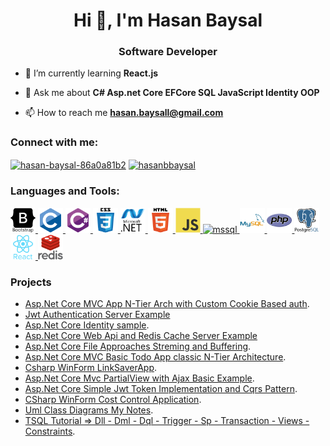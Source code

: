 <h1 align="center">Hi 👋, I'm Hasan Baysal</h1>
<h3 align="center">Software Developer</h3>

- 🌱 I’m currently learning **React.js**

- 💬 Ask me about **C# Asp.net Core EFCore SQL JavaScript Identity OOP**

- 📫 How to reach me **hasan.baysall@gmail.com**

<h3 align="left">Connect with me:</h3>
<p align="left">
<a href="https://linkedin.com/in/hasan-baysal-86a0a81b2" target="blank"><img align="center" src="https://raw.githubusercontent.com/rahuldkjain/github-profile-readme-generator/master/src/images/icons/Social/linked-in-alt.svg" alt="hasan-baysal-86a0a81b2" height="30" width="40" /></a>
<a href="https://instagram.com/hasanbbaysal" target="blank"><img align="center" src="https://raw.githubusercontent.com/rahuldkjain/github-profile-readme-generator/master/src/images/icons/Social/instagram.svg" alt="hasanbbaysal" height="30" width="40" /></a>
</p>

<h3 align="left">Languages and Tools:</h3>
<p align="left"> <a href="https://getbootstrap.com" target="_blank" rel="noreferrer"> <img src="https://raw.githubusercontent.com/devicons/devicon/master/icons/bootstrap/bootstrap-plain-wordmark.svg" alt="bootstrap" width="40" height="40"/> </a> <a href="https://www.cprogramming.com/" target="_blank" rel="noreferrer"> <img src="https://raw.githubusercontent.com/devicons/devicon/master/icons/c/c-original.svg" alt="c" width="40" height="40"/> </a> <a href="https://www.w3schools.com/cs/" target="_blank" rel="noreferrer"> <img src="https://raw.githubusercontent.com/devicons/devicon/master/icons/csharp/csharp-original.svg" alt="csharp" width="40" height="40"/> </a> <a href="https://www.w3schools.com/css/" target="_blank" rel="noreferrer"> <img src="https://raw.githubusercontent.com/devicons/devicon/master/icons/css3/css3-original-wordmark.svg" alt="css3" width="40" height="40"/> </a> <a href="https://dotnet.microsoft.com/" target="_blank" rel="noreferrer"> <img src="https://raw.githubusercontent.com/devicons/devicon/master/icons/dot-net/dot-net-original-wordmark.svg" alt="dotnet" width="40" height="40"/> </a> <a href="https://www.w3.org/html/" target="_blank" rel="noreferrer"> <img src="https://raw.githubusercontent.com/devicons/devicon/master/icons/html5/html5-original-wordmark.svg" alt="html5" width="40" height="40"/> </a> <a href="https://developer.mozilla.org/en-US/docs/Web/JavaScript" target="_blank" rel="noreferrer"> <img src="https://raw.githubusercontent.com/devicons/devicon/master/icons/javascript/javascript-original.svg" alt="javascript" width="40" height="40"/> </a> <a href="https://www.microsoft.com/en-us/sql-server" target="_blank" rel="noreferrer"> <img src="https://www.svgrepo.com/show/303229/microsoft-sql-server-logo.svg" alt="mssql" width="40" height="40"/> </a> <a href="https://www.mysql.com/" target="_blank" rel="noreferrer"> <img src="https://raw.githubusercontent.com/devicons/devicon/master/icons/mysql/mysql-original-wordmark.svg" alt="mysql" width="40" height="40"/> </a> <a href="https://www.php.net" target="_blank" rel="noreferrer"> <img src="https://raw.githubusercontent.com/devicons/devicon/master/icons/php/php-original.svg" alt="php" width="40" height="40"/> </a> <a href="https://www.postgresql.org" target="_blank" rel="noreferrer"> <img src="https://raw.githubusercontent.com/devicons/devicon/master/icons/postgresql/postgresql-original-wordmark.svg" alt="postgresql" width="40" height="40"/> </a> <a href="https://reactjs.org/" target="_blank" rel="noreferrer"> <img src="https://raw.githubusercontent.com/devicons/devicon/master/icons/react/react-original-wordmark.svg" alt="react" width="40" height="40"/> </a> <a href="https://redis.io" target="_blank" rel="noreferrer"> <img src="https://raw.githubusercontent.com/devicons/devicon/master/icons/redis/redis-original-wordmark.svg" alt="redis" width="40" height="40"/> </a> </p>



### Projects

- [Asp.Net Core MVC App N-Tier Arch with Custom Cookie Based auth](https://github.com/hasanbaysal/HB.AdvertisementApp).
- [Jwt Authentication Server Example](https://github.com/hasanbaysal/Hb.AuthServer)
- [Asp.Net Core Identity sample](https://github.com/hasanbaysal/Identity-Sample).
- [Asp.Net Core Web Api and Redis Cache Server Example](https://github.com/hasanbaysal/Hb.RedisCacheSample.API)
- [Asp.Net Core File Approaches Streming and Buffering](https://github.com/hasanbaysal/Streaming-And-Buffering-Approaches-File-Upload-).
- [Asp.Net Core MVC Basic Todo App classic N-Tier Architecture](https://github.com/hasanbaysal/HB.TodoApp).
- [Csharp WinForm LinkSaverApp](https://github.com/hasanbaysal/LinkSaveR).
- [Asp.Net Core Mvc PartialView with Ajax Basic Example](https://github.com/hasanbaysal/PartialViewWithAjax).
- [Asp.Net Core Simple Jwt Token Implementation and Cqrs Pattern](https://github.com/hasanbaysal/HB.CqrsJwtApp).
- [CSharp WinForm Cost Control Application](https://github.com/hasanbaysal/TarlaOtomasyonProjesi).
- [Uml Class Diagrams My Notes](https://github.com/hasanbaysal/Uml-Class-Diagrams).
- [TSQL Tutorial => Dll - Dml -  Dql - Trigger - Sp - Transaction - Views - Constraints](https://github.com/hasanbaysal/Example-Db-Script).


